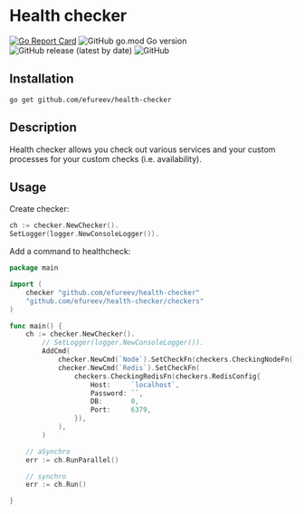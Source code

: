 # Health checker

[![Go Report Card](https://goreportcard.com/badge/github.com/efureev/health-checker)](https://goreportcard.com/report/github.com/efureev/health-checker)
![GitHub go.mod Go version](https://img.shields.io/github/go-mod/go-version/efureev/health-checker)
![GitHub release (latest by date)](https://img.shields.io/github/v/release/efureev/health-checker)
![GitHub](https://img.shields.io/github/license/efureev/health-checker)

## Installation

```shell
go get github.com/efureev/health-checker
```

## Description

Health checker allows you check out various services and your custom processes for your custom checks (i.e.
availability).

## Usage

Create checker:

```go
ch := checker.NewChecker().
SetLogger(logger.NewConsoleLogger()).
```

Add a command to healthcheck:

```go
package main

import (
	checker "github.com/efureev/health-checker"
	"github.com/efureev/health-checker/checkers"
)

func main() {
	ch := checker.NewChecker().
		// SetLogger(logger.NewConsoleLogger()).
		AddCmd(
			checker.NewCmd(`Node`).SetCheckFn(checkers.CheckingNodeFn(`16`)),
			checker.NewCmd(`Redis`).SetCheckFn(
				checkers.CheckingRedisFn(checkers.RedisConfig{
					Host:     `localhost`,
					Password: ``,
					DB:       0,
					Port:     6379,
				}),
			),
		)

	// aSynchro
	err := ch.RunParallel()

	// synchro
	err := ch.Run()

}
```
